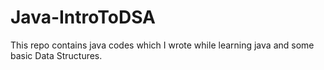 # Java-IntroToDSA
This repo contains java codes which I wrote while learning java and some basic Data Structures. 
